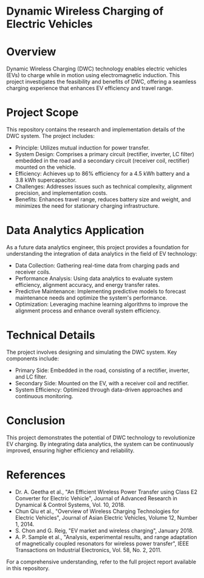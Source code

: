 # Dynamic Wireless Charging of Electric Vehicles

# Overview
Dynamic Wireless Charging (DWC) technology enables electric vehicles (EVs) to charge while in motion using electromagnetic induction. This project investigates the feasibility and benefits of DWC, offering a seamless charging experience that enhances EV efficiency and travel range.

# Project Scope
This repository contains the research and implementation details of the DWC system. The project includes:
+ Principle: Utilizes mutual induction for power transfer.
+ System Design: Comprises a primary circuit (rectifier, inverter, LC filter) embedded in the road and a secondary circuit (receiver coil, rectifier) mounted on the vehicle.
+ Efficiency: Achieves up to 86% efficiency for a 4.5 kWh battery and a 3.8 kWh supercapacitor.
+ Challenges: Addresses issues such as technical complexity, alignment precision, and implementation costs.
+ Benefits: Enhances travel range, reduces battery size and weight, and minimizes the need for stationary charging infrastructure.

# Data Analytics Application
As a future data analytics engineer, this project provides a foundation for understanding the integration of data analytics in the field of EV technology:
+ Data Collection: Gathering real-time data from charging pads and receiver coils.
+ Performance Analysis: Using data analytics to evaluate system efficiency, alignment accuracy, and energy transfer rates.
+ Predictive Maintenance: Implementing predictive models to forecast maintenance needs and optimize the system's performance.
+ Optimization: Leveraging machine learning algorithms to improve the alignment process and enhance overall system efficiency.

# Technical Details
The project involves designing and simulating the DWC system. Key components include:
+ Primary Side: Embedded in the road, consisting of a rectifier, inverter, and LC filter.
+ Secondary Side: Mounted on the EV, with a receiver coil and rectifier.
+ System Efficiency: Optimized through data-driven approaches and continuous monitoring.

# Conclusion
This project demonstrates the potential of DWC technology to revolutionize EV charging. By integrating data analytics, the system can be continuously improved, ensuring higher efficiency and reliability.

# References
+ Dr. A. Geetha et al., "An Efficient Wireless Power Transfer using Class E2 Converter for Electric Vehicle", Journal of Advanced Research in Dynamical & Control Systems, Vol. 10, 2018.
+ Chun Qiu et al., "Overview of Wireless Charging Technologies for Electric Vehicles", Journal of Asian Electric Vehicles, Volume 12, Number 1, 2014.
+ S. Chon and G. Reig, "EV market and wireless charging", January 2018.
+ A. P. Sample et al., "Analysis, experimental results, and range adaptation of magnetically coupled resonators for wireless power transfer", IEEE Transactions on Industrial Electronics, Vol. 58, No. 2, 2011.
  
For a comprehensive understanding, refer to the full project report available in this repository.
